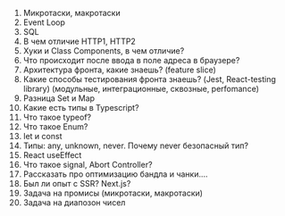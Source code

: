 1. Микротаски, макротаски
2. Event Loop
3. SQL
4. В чем отличие HTTP1, HTTP2
5. Хуки и Class Components, в чем отличие?
6. Что происходит после ввода в поле адреса в браузере?
7. Архитектура фронта, какие знаешь? (feature slice)
8. Какие способы тестирования фронта знаешь? (Jest, React-testing library) (модульные, интеграционные, сквозные, perfomance)
9. Разница Set и Map
10. Какие есть типы в Typescript? 
11. Что такое typeof?
12. Что такое Enum?
13. let и const
14. Типы: any, unknown, never. Почему never безопасный тип?
15. React useEffect
16. Что такое signal, Abort Controller?
17. Рассказать про оптимизацию бандла и чанки....
18. Был ли опыт с SSR? Next.js?
19. Задача на промисы (микротаски, макротаски)
20. Задача на диапозон чисел